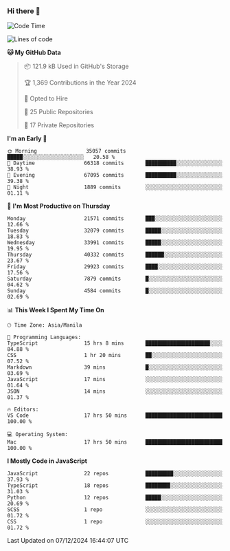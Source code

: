 ### Hi there 👋

<!--START_SECTION:waka-->
![Code Time](http://img.shields.io/badge/Code%20Time-1%2C301%20hrs%203%20mins-blue)

![Lines of code](https://img.shields.io/badge/From%20Hello%20World%20I%27ve%20Written-67.4%20million%20lines%20of%20code-blue)

**🐱 My GitHub Data** 

> 📦 121.9 kB Used in GitHub's Storage 
 > 
> 🏆 1,369 Contributions in the Year 2024
 > 
> 💼 Opted to Hire
 > 
> 📜 25 Public Repositories 
 > 
> 🔑 17 Private Repositories 
 > 
**I'm an Early 🐤** 

```text
🌞 Morning                35057 commits       █████░░░░░░░░░░░░░░░░░░░░   20.58 % 
🌆 Daytime                66318 commits       ██████████░░░░░░░░░░░░░░░   38.93 % 
🌃 Evening                67095 commits       ██████████░░░░░░░░░░░░░░░   39.38 % 
🌙 Night                  1889 commits        ░░░░░░░░░░░░░░░░░░░░░░░░░   01.11 % 
```
📅 **I'm Most Productive on Thursday** 

```text
Monday                   21571 commits       ███░░░░░░░░░░░░░░░░░░░░░░   12.66 % 
Tuesday                  32079 commits       █████░░░░░░░░░░░░░░░░░░░░   18.83 % 
Wednesday                33991 commits       █████░░░░░░░░░░░░░░░░░░░░   19.95 % 
Thursday                 40332 commits       ██████░░░░░░░░░░░░░░░░░░░   23.67 % 
Friday                   29923 commits       ████░░░░░░░░░░░░░░░░░░░░░   17.56 % 
Saturday                 7879 commits        █░░░░░░░░░░░░░░░░░░░░░░░░   04.62 % 
Sunday                   4584 commits        █░░░░░░░░░░░░░░░░░░░░░░░░   02.69 % 
```


📊 **This Week I Spent My Time On** 

```text
🕑︎ Time Zone: Asia/Manila

💬 Programming Languages: 
TypeScript               15 hrs 8 mins       █████████████████████░░░░   84.88 % 
CSS                      1 hr 20 mins        ██░░░░░░░░░░░░░░░░░░░░░░░   07.52 % 
Markdown                 39 mins             █░░░░░░░░░░░░░░░░░░░░░░░░   03.69 % 
JavaScript               17 mins             ░░░░░░░░░░░░░░░░░░░░░░░░░   01.64 % 
JSON                     14 mins             ░░░░░░░░░░░░░░░░░░░░░░░░░   01.37 % 

🔥 Editors: 
VS Code                  17 hrs 50 mins      █████████████████████████   100.00 % 

💻 Operating System: 
Mac                      17 hrs 50 mins      █████████████████████████   100.00 % 
```

**I Mostly Code in JavaScript** 

```text
JavaScript               22 repos            █████████░░░░░░░░░░░░░░░░   37.93 % 
TypeScript               18 repos            ████████░░░░░░░░░░░░░░░░░   31.03 % 
Python                   12 repos            █████░░░░░░░░░░░░░░░░░░░░   20.69 % 
SCSS                     1 repo              ░░░░░░░░░░░░░░░░░░░░░░░░░   01.72 % 
CSS                      1 repo              ░░░░░░░░░░░░░░░░░░░░░░░░░   01.72 % 
```




 Last Updated on 07/12/2024 16:44:07 UTC
<!--END_SECTION:waka-->
